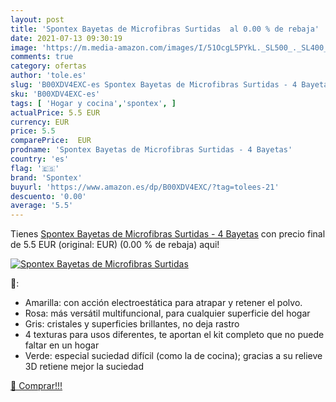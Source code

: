 ```yaml
---
layout: post
title: 'Spontex Bayetas de Microfibras Surtidas  al 0.00 % de rebaja'
date: 2021-07-13 09:30:19
image: 'https://m.media-amazon.com/images/I/51OcgL5PYkL._SL500_._SL400_.jpg'
comments: true
category: ofertas
author: 'tole.es'
slug: 'B00XDV4EXC-es Spontex Bayetas de Microfibras Surtidas - 4 Bayetas'
sku: 'B00XDV4EXC-es'
tags: [ 'Hogar y cocina','spontex', ]
actualPrice: 5.5 EUR
currency: EUR
price: 5.5
comparePrice:  EUR
prodname: 'Spontex Bayetas de Microfibras Surtidas - 4 Bayetas'
country: 'es'
flag: '🇪🇸'
brand: 'Spontex'
buyurl: 'https://www.amazon.es/dp/B00XDV4EXC/?tag=tolees-21'
descuento: '0.00'
average: '5.5'
---
```


Tienes [Spontex Bayetas de Microfibras Surtidas - 4 Bayetas](https://www.amazon.es/dp/B00XDV4EXC/?tag=tolees-21) con precio final de  5.5 EUR (original:  EUR) (0.00 %  de rebaja) aqui!

[![Spontex Bayetas de Microfibras Surtidas ](https://m.media-amazon.com/images/I/51OcgL5PYkL._SL500_._SL400_.jpg)](https://www.amazon.es/dp/B00XDV4EXC/?tag=tolees-21)

🔎:

- Amarilla: con acción electroestática para atrapar y retener el polvo.
- Rosa: más versátil multifuncional, para cualquier superficie del hogar
- Gris: cristales y superficies brillantes, no deja rastro
- 4 texturas para usos diferentes, te aportan el kit completo que no puede faltar en un hogar
- Verde: especial suciedad difícil (como la de cocina); gracias a su relieve 3D retiene mejor la suciedad

[🛒 Comprar!!!](https://www.amazon.es/dp/B00XDV4EXC/?tag=tolees-21)
